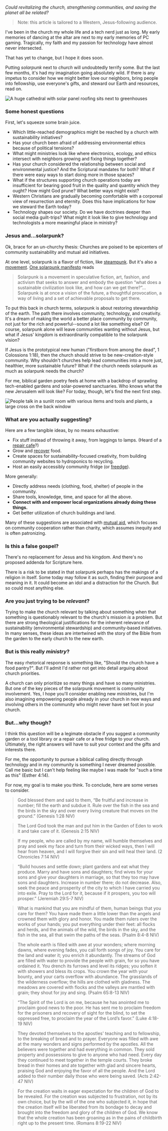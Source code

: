 *Could revitalizing the church, strengthening communities, and saving the planet all be related?*

> Note: this article is tailored to a Western, Jesus-following audience.

I've been in the church my whole life and a tech nerd just as long. My early memories of dancing at the altar are next to my early memories of PC gaming. Tragically, my faith and my passion for technology have almost never intersected.

That has yet to change, but I hope it does soon.

Putting *solarpunk* next to *church* will undoubtedly terrify some. But the last few months, it's had my imagination going absolutely wild. If there is any impetus to consider how we might better love our neighbors, bring people into fellowship, use everyone's gifts, and steward our Earth and resources, read on.

![A huge cathedral with solar panel roofing sits next to greenhouses](/solarpunk-church/cathedral.png)

### Some honest questions

First, let's squeeze some brain juice.

- Which little-reached demographics might be reached by a church with sustainability initiatives?
- Has your church been afraid of addressing environmental ethics because of political tensions?
- What might ministries look like where electronics, ecology, and ethics intersect with neighbors growing and fixing things together?
- Has your church considered the relationship between social and environmental justice? And the Scriptural mandates for both? What if there were easy ways to start doing more in those spaces?
- What if the structures supporting church operations today are insufficient for bearing good fruit in the quality and quantity which they ought? How might God prune? What better ways might exist?
- Western Christians are gradually becoming comfortable with a corporeal view of resurrection and eternity. Does this have implications for how we steward the Earth today?
- Technology shapes our society. Do we have doctrines deeper than social media guilt-trips? What might it look like to give technology and technologists a more meaningful place in ministry?

### Jesus and...solarpunk?

Ok, brace for an un-churchy thesis: Churches are poised to be epicenters of community sustainability and mutual aid initiatives.

At one level, solarpunk is a flavor of fiction, like [steampunk](https://en.wikipedia.org/wiki/Steampunk). But it's also a [movement](https://www.bbc.com/news/business-57761297). [One solarpunk manifesto](https://iandennismiller.github.io/solarpunk/manifesto/english.html) reads
> Solarpunk is a movement in speculative fiction, art, fashion, and activism that seeks to answer and embody the question “what does a sustainable civilization look like, and how can we get there?”... Solarpunk is at once a vision of the future, a thoughtful provocation, a way of living and a set of achievable proposals to get there.

To put this back in church terms, solarpunk is about restoring stewardship of the earth. The path there involves community, technology, and creativity. It's a dream of making the world a better place community by community, not just for the rich and powerful--sound a lot like something else? Of course, solarpunk alone will leave communities wanting without Jesus, but what if Jesus' kingdom is extraordinarily compatible to the solarpunk vision?

If Jesus is the prototypical new human ("firstborn from among the dead", 1 Colossions 1:18), then the church should strive to be new-creation-style community. Why shouldn't churches help lead communities into a more just, healthier, more sustainable future? What if the church needs solarpunk as much as solarpunk needs the church?

For me, biblical garden poetry feels at home with a backdrop of sprawling tech-enabled gardens and solar-powered sanctuaries. Who knows what the new Jerusalem will look like? For today, though, let's find the next first step.

![People talk in a sunlit room with various items and tools and plants, a large cross on the back window](/solarpunk-church/multiuse-space.jpg)

### What are you actually suggesting?

Here are a few tangible ideas, by no means exhaustive:

- Fix stuff instead of throwing it away, from leggings to lamps. (Heard of a [repair cafe](https://www.repaircafe.org/en/about/)?)
- Grow and [recover](https://en.wikipedia.org/wiki/Food_rescue) food.
- Create spaces for sustainability-focused creativity, from building community websites to hydroponics to recycling.
- Host an easily accessibly community fridge (or [freedge](https://freedge.org)).

More generally:

- Directly address needs (clothing, food, shelter) of people in the community.
- Share tools, knowledge, time, and space for all the above.
- **Connect with and empower local organizations already doing these things.**
- Get better utilization of church buildings and land.

Many of these suggestions are associated with [mutual aid](https://en.wikipedia.org/wiki/Mutual_aid), which focuses on community cooperation rather than charity, which assumes inequity and is often patronizing.

### Is this a false gospel?

There's no replacement for Jesus and his kingdom. And there's no proposed addenda for Scripture here.

There is a risk to be stated in that solarpunk perhaps has the makings of a religion in itself. Some today may follow it as such, finding their purpose and meaning in it. It could become an idol and a distraction for the Church. But so could most anything else.

### Are you just trying to be *relevant*?

Trying to make the church relevant by talking about something when that something is questionably relevant to the church's mission *is* a problem. But there are strong theological justifications for the inherent relevance of sustainability (environmental stewardship) and community-based initiatives. In many senses, these ideas are intertwined with the story of the Bible from the garden to the early church to the new earth.

### But is this really *ministry*?

The easy rhetorical response is something like, "Should the church have a food pantry?". But I'll admit I'd rather not get into detail arguing about church priorities.

A church can only prioritize so many things and have so many ministries. But one of the key pieces of the solarpunk movement is community involvement. Yes, I hope you'll consider enabling new ministries, but I'm also imagining empowering people already in your church in new ways and involving others in the community who might never have set foot in your church.

### But...why though?

I think this question will be a legimate obstacle if you suggest a community garden or a tool library or a repair cafe or a free fridge to your church. Ultimately, the right answers will have to suit your context and the gifts and interests there.

For me, the opportunity to pursue a biblical calling directly through technology and in my community is something I never dreamed possible. Call me basic but I can't help feeling like maybe I was made for "such a time as this" (Esther 4:14).

For now, my goal is to make you think. To conclude, here are some verses to consider.

> God blessed them and said to them, “Be fruitful and increase in number; fill the earth and subdue it. Rule over the fish in the sea and the birds in the sky and over every living creature that moves on the ground.” (Genesis 1:28 NIV)

> The Lord God took the man and put him in the Garden of Eden to work it and take care of it. (Genesis 2:15 NIV)

> If my people, who are called by my name, will humble themselves and pray and seek my face and turn from their wicked ways, then I will hear from heaven, and I will forgive their sin and will heal their land. (2 Chronicles 7:14 NIV)

> “Build houses and settle down; plant gardens and eat what they produce. Marry and have sons and daughters; find wives for your sons and give your daughters in marriage, so that they too may have sons and daughters. Increase in number there; do not decrease. Also, seek the peace and prosperity of the city to which I have carried you into exile. Pray to the Lord for it, because if it prospers, you too will prosper.” (Jeremiah 29:5-7 NIV)

> What is mankind that you are mindful of them, human beings that you care for them? You have made them a little lower than the angels and crowned them with glory and honor. You made them rulers over the works of your hands; you put everything under their feet: all flocks and herds, and the animals of the wild, the birds in the sky, and the fish in the sea, all that swim the paths of the seas. (Psalm 8:4-8 NIV)

> The whole earth is filled with awe at your wonders; where morning dawns, where evening fades, you call forth songs of joy. You care for the land and water it; you enrich it abundantly. The streams of God are filled with water to provide the people with grain, for so you have ordained it. You drench its furrows and level its ridges; you soften it with showers and bless its crops. You crown the year with your bounty, and your carts overflow with abundance. The grasslands of the wilderness overflow; the hills are clothed with gladness. The meadows are covered with flocks and the valleys are mantled with grain; they shout for joy and sing. (Psalm 65:8-13 NIV)

> “The Spirit of the Lord is on me, because he has anointed me to proclaim good news to the poor. He has sent me to proclaim freedom for the prisoners and recovery of sight for the blind, to set the oppressed free, to proclaim the year of the Lord’s favor.” (Luke 4:18-19 NIV)

> They devoted themselves to the apostles' teaching and to fellowship, to the breaking of bread and to prayer. Everyone was filled with awe at the many wonders and signs performed by the apostles. All the believers were together and had everything in common. They sold property and possessions to give to anyone who had need. Every day they continued to meet together in the temple courts. They broke bread in their homes and ate together with glad and sincere hearts, praising God and enjoying the favor of all the people. And the Lord added to their number daily those who were being saved. (Acts 2:42-47 NIV)

> For the creation waits in eager expectation for the children of God to be revealed. For the creation was subjected to frustration, not by its own choice, but by the will of the one who subjected it, in hope that the creation itself will be liberated from its bondage to decay and brought into the freedom and glory of the children of God. We know that the whole creation has been groaning as in the pains of childbirth right up to the present time. (Romans 8:19-22 NIV)
